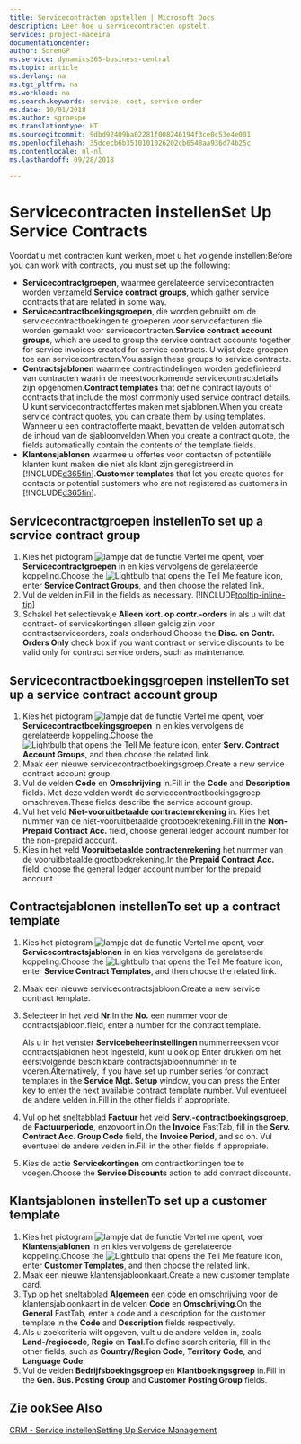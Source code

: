 ```yaml
---
title: Servicecontracten opstellen | Microsoft Docs
description: Leer hoe u servicecontracten opstelt.
services: project-madeira
documentationcenter: 
author: SorenGP
ms.service: dynamics365-business-central
ms.topic: article
ms.devlang: na
ms.tgt_pltfrm: na
ms.workload: na
ms.search.keywords: service, cost, service order
ms.date: 10/01/2018
ms.author: sgroespe
ms.translationtype: HT
ms.sourcegitcommit: 9dbd92409ba02281f008246194f3ce0c53e4e001
ms.openlocfilehash: 35dcecb6b3510101026202cb6548aa936d74b25c
ms.contentlocale: nl-nl
ms.lasthandoff: 09/28/2018

---
```


# <a name="set-up-service-contracts"></a><span data-ttu-id="e73fa-103">Servicecontracten instellen</span><span class="sxs-lookup"><span data-stu-id="e73fa-103">Set Up Service Contracts</span></span>
<span data-ttu-id="e73fa-104">Voordat u met contracten kunt werken, moet u het volgende instellen:</span><span class="sxs-lookup"><span data-stu-id="e73fa-104">Before you can work with contracts, you must set up the following:</span></span> 

* <span data-ttu-id="e73fa-105">**Servicecontractgroepen**, waarmee gerelateerde servicecontracten worden verzameld.</span><span class="sxs-lookup"><span data-stu-id="e73fa-105">**Service contract groups**, which gather service contracts that are related in some way.</span></span>
* <span data-ttu-id="e73fa-106">**Servicecontractboekingsgroepen**, die worden gebruikt om de servicecontractboekingen te groeperen voor servicefacturen die worden gemaakt voor servicecontracten.</span><span class="sxs-lookup"><span data-stu-id="e73fa-106">**Service contract account groups**, which are used to group the service contract accounts together for service invoices created for service contracts.</span></span> <span data-ttu-id="e73fa-107">U wijst deze groepen toe aan servicecontracten.</span><span class="sxs-lookup"><span data-stu-id="e73fa-107">You assign these groups to service contracts.</span></span>  
* <span data-ttu-id="e73fa-108">**Contractsjablonen** waarmee contractindelingen worden gedefinieerd van contracten waarin de meestvoorkomende servicecontractdetails zijn opgenomen.</span><span class="sxs-lookup"><span data-stu-id="e73fa-108">**Contract templates** that define contract layouts of contracts that include the most commonly used service contract details.</span></span> <span data-ttu-id="e73fa-109">U kunt servicecontractoffertes maken met sjablonen.</span><span class="sxs-lookup"><span data-stu-id="e73fa-109">When you create service contract quotes, you can create them by using templates.</span></span> <span data-ttu-id="e73fa-110">Wanneer u een contractofferte maakt, bevatten de velden automatisch de inhoud van de sjabloonvelden.</span><span class="sxs-lookup"><span data-stu-id="e73fa-110">When you create a contract quote, the fields automatically contain the contents of the template fields.</span></span>
* <span data-ttu-id="e73fa-111">**Klantensjablonen** waarmee u offertes voor contacten of potentiële klanten kunt maken die niet als klant zijn geregistreerd in [!INCLUDE[d365fin](includes/d365fin_md.md)].</span><span class="sxs-lookup"><span data-stu-id="e73fa-111">**Customer templates** that let you create quotes for contacts or potential customers who are not registered as customers in [!INCLUDE[d365fin](includes/d365fin_md.md)].</span></span>  

## <a name="to-set-up-a-service-contract-group"></a><span data-ttu-id="e73fa-112">Servicecontractgroepen instellen</span><span class="sxs-lookup"><span data-stu-id="e73fa-112">To set up a service contract group</span></span>  
1. <span data-ttu-id="e73fa-113">Kies het pictogram ![lampje dat de functie Vertel me opent](media/ui-search/search_small.png "Vertel me wat u wilt doen"), voer **Servicecontractgroepen** in en kies vervolgens de gerelateerde koppeling.</span><span class="sxs-lookup"><span data-stu-id="e73fa-113">Choose the ![Lightbulb that opens the Tell Me feature](media/ui-search/search_small.png "Tell me what you want to do") icon, enter **Service Contract Groups**, and then choose the related link.</span></span>  
2. <span data-ttu-id="e73fa-114">Vul de velden in.</span><span class="sxs-lookup"><span data-stu-id="e73fa-114">Fill in the fields as necessary.</span></span> [!INCLUDE[tooltip-inline-tip](includes/tooltip-inline-tip_md.md)]
3. <span data-ttu-id="e73fa-115">Schakel het selectievakje **Alleen kort. op contr.-orders** in als u wilt dat contract- of servicekortingen alleen geldig zijn voor contractserviceorders, zoals onderhoud.</span><span class="sxs-lookup"><span data-stu-id="e73fa-115">Choose the **Disc. on Contr. Orders Only** check box if you want contract or service discounts to be valid only for contract service orders, such as maintenance.</span></span>  

## <a name="to-set-up-a-service-contract-account-group"></a><span data-ttu-id="e73fa-116">Servicecontractboekingsgroepen instellen</span><span class="sxs-lookup"><span data-stu-id="e73fa-116">To set up a service contract account group</span></span>  
1. <span data-ttu-id="e73fa-117">Kies het pictogram ![lampje dat de functie Vertel me opent](media/ui-search/search_small.png "Vertel me wat u wilt doen"), voer **Servicecontractboekingsgroepen** in en kies vervolgens de gerelateerde koppeling.</span><span class="sxs-lookup"><span data-stu-id="e73fa-117">Choose the ![Lightbulb that opens the Tell Me feature](media/ui-search/search_small.png "Tell me what you want to do") icon, enter **Serv. Contract Account Groups**, and then choose the related link.</span></span>  
2. <span data-ttu-id="e73fa-118">Maak een nieuwe servicecontractboekingsgroep.</span><span class="sxs-lookup"><span data-stu-id="e73fa-118">Create a new service contract account group.</span></span>   
3. <span data-ttu-id="e73fa-119">Vul de velden **Code** en **Omschrijving** in.</span><span class="sxs-lookup"><span data-stu-id="e73fa-119">Fill in the **Code** and **Description** fields.</span></span> <span data-ttu-id="e73fa-120">Met deze velden wordt de servicecontractboekingsgroep omschreven.</span><span class="sxs-lookup"><span data-stu-id="e73fa-120">These fields describe the service account group.</span></span>  
4. <span data-ttu-id="e73fa-121">Vul het veld **Niet-vooruitbetaalde contractenrekening** in. Kies het nummer van de niet-vooruitbetaalde grootboekrekening.</span><span class="sxs-lookup"><span data-stu-id="e73fa-121">Fill in the **Non-Prepaid Contract Acc.** field, choose general ledger account number for the non-prepaid account.</span></span>  
5. <span data-ttu-id="e73fa-122">Kies in het veld **Vooruitbetaalde contractenrekening** het nummer van de vooruitbetaalde grootboekrekening.</span><span class="sxs-lookup"><span data-stu-id="e73fa-122">In the **Prepaid Contract Acc.** field, choose the general ledger account number for the prepaid account.</span></span>  

## <a name="to-set-up-a-contract-template"></a><span data-ttu-id="e73fa-123">Contractsjablonen instellen</span><span class="sxs-lookup"><span data-stu-id="e73fa-123">To set up a contract template</span></span>  
1. <span data-ttu-id="e73fa-124">Kies het pictogram ![lampje dat de functie Vertel me opent](media/ui-search/search_small.png "Vertel me wat u wilt doen"), voer **Servicecontractsjablonen** in en kies vervolgens de gerelateerde koppeling.</span><span class="sxs-lookup"><span data-stu-id="e73fa-124">Choose the ![Lightbulb that opens the Tell Me feature](media/ui-search/search_small.png "Tell me what you want to do") icon, enter **Service Contract Templates**, and then choose the related link.</span></span>  
2. <span data-ttu-id="e73fa-125">Maak een nieuwe servicecontractsjabloon.</span><span class="sxs-lookup"><span data-stu-id="e73fa-125">Create a new service contract template.</span></span>  
3. <span data-ttu-id="e73fa-126">Selecteer in het veld **Nr.**</span><span class="sxs-lookup"><span data-stu-id="e73fa-126">In the **No.**</span></span> <span data-ttu-id="e73fa-127">een nummer voor de contractsjabloon.</span><span class="sxs-lookup"><span data-stu-id="e73fa-127">field, enter a number for the contract template.</span></span>  
  
     <span data-ttu-id="e73fa-128">Als u in het venster **Servicebeheerinstellingen** nummerreeksen voor contractsjablonen hebt ingesteld, kunt u ook op Enter drukken om het eerstvolgende beschikbare contractsjabloonnummer in te voeren.</span><span class="sxs-lookup"><span data-stu-id="e73fa-128">Alternatively, if you have set up number series for contract templates in the **Service Mgt. Setup** window, you can press the Enter key to enter the next available contract template number.</span></span> <span data-ttu-id="e73fa-129">Vul eventueel de andere velden in.</span><span class="sxs-lookup"><span data-stu-id="e73fa-129">Fill in the other fields if appropriate.</span></span>  
  
4. <span data-ttu-id="e73fa-130">Vul op het sneltabblad **Factuur** het veld **Serv.-contractboekingsgroep**, de **Factuurperiode**, enzovoort in.</span><span class="sxs-lookup"><span data-stu-id="e73fa-130">On the **Invoice** FastTab, fill in the **Serv. Contract Acc. Group Code** field, the **Invoice Period**, and so on.</span></span> <span data-ttu-id="e73fa-131">Vul eventueel de andere velden in.</span><span class="sxs-lookup"><span data-stu-id="e73fa-131">Fill in the other fields if appropriate.</span></span>  
5. <span data-ttu-id="e73fa-132">Kies de actie **Servicekortingen** om contractkortingen toe te voegen.</span><span class="sxs-lookup"><span data-stu-id="e73fa-132">Choose the **Service Discounts** action to add contract discounts.</span></span>  

## <a name="to-set-up-a-customer-template"></a><span data-ttu-id="e73fa-133">Klantsjablonen instellen</span><span class="sxs-lookup"><span data-stu-id="e73fa-133">To set up a customer template</span></span>  
1. <span data-ttu-id="e73fa-134">Kies het pictogram ![lampje dat de functie Vertel me opent](media/ui-search/search_small.png "Vertel me wat u wilt doen"), voer **Klantensjablonen** in en kies vervolgens de gerelateerde koppeling.</span><span class="sxs-lookup"><span data-stu-id="e73fa-134">Choose the ![Lightbulb that opens the Tell Me feature](media/ui-search/search_small.png "Tell me what you want to do") icon, enter **Customer Templates**, and then choose the related link.</span></span>  
2. <span data-ttu-id="e73fa-135">Maak een nieuwe klantensjabloonkaart.</span><span class="sxs-lookup"><span data-stu-id="e73fa-135">Create a new customer template card.</span></span>  
3. <span data-ttu-id="e73fa-136">Typ op het sneltabblad **Algemeen** een code en omschrijving voor de klantensjabloonkaart in de velden **Code** en **Omschrijving**.</span><span class="sxs-lookup"><span data-stu-id="e73fa-136">On the **General** FastTab, enter a code and a description for the customer template in the **Code** and **Description** fields respectively.</span></span> 
4. <span data-ttu-id="e73fa-137">Als u zoekcriteria wilt opgeven, vult u de andere velden in, zoals **Land-/regiocode**, **Regio** en **Taal**.</span><span class="sxs-lookup"><span data-stu-id="e73fa-137">To define search criteria, fill in the other fields, such as **Country/Region Code**, **Territory Code**, and **Language Code**.</span></span>  
5. <span data-ttu-id="e73fa-138">Vul de velden **Bedrijfsboekingsgroep** en **Klantboekingsgroep** in.</span><span class="sxs-lookup"><span data-stu-id="e73fa-138">Fill in the **Gen. Bus. Posting Group** and **Customer Posting Group** fields.</span></span>  

## <a name="see-also"></a><span data-ttu-id="e73fa-139">Zie ook</span><span class="sxs-lookup"><span data-stu-id="e73fa-139">See Also</span></span>
[<span data-ttu-id="e73fa-140">CRM - Service instellen</span><span class="sxs-lookup"><span data-stu-id="e73fa-140">Setting Up Service Management</span></span>](service-setup-service.md)
